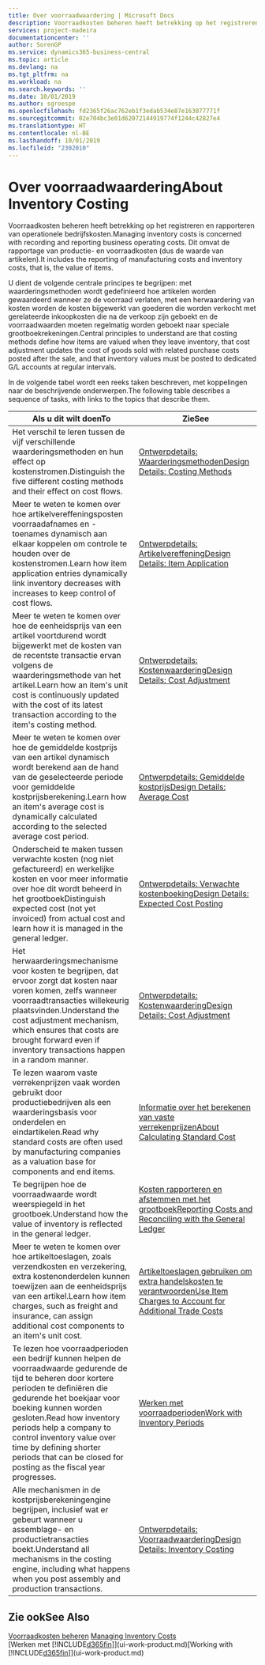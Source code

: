```yaml
---
title: Over voorraadwaardering | Microsoft Docs
description: Voorraadkosten beheren heeft betrekking op het registreren en rapporteren van operationele bedrijfskosten. Dit omvat de rapportage van productie- en voorraadkosten (dus de waarde van artikelen).
services: project-madeira
documentationcenter: ''
author: SorenGP
ms.service: dynamics365-business-central
ms.topic: article
ms.devlang: na
ms.tgt_pltfrm: na
ms.workload: na
ms.search.keywords: ''
ms.date: 10/01/2019
ms.author: sgroespe
ms.openlocfilehash: fd2365f26ac762eb1f3edab534e87e163077771f
ms.sourcegitcommit: 02e704bc3e01d62072144919774f1244c42827e4
ms.translationtype: HT
ms.contentlocale: nl-BE
ms.lasthandoff: 10/01/2019
ms.locfileid: "2302010"
---
```

# <a name="about-inventory-costing"></a><span data-ttu-id="7be6e-104">Over voorraadwaardering</span><span class="sxs-lookup"><span data-stu-id="7be6e-104">About Inventory Costing</span></span>
<span data-ttu-id="7be6e-105">Voorraadkosten beheren heeft betrekking op het registreren en rapporteren van operationele bedrijfskosten.</span><span class="sxs-lookup"><span data-stu-id="7be6e-105">Managing inventory costs is concerned with recording and reporting business operating costs.</span></span> <span data-ttu-id="7be6e-106">Dit omvat de rapportage van productie- en voorraadkosten (dus de waarde van artikelen).</span><span class="sxs-lookup"><span data-stu-id="7be6e-106">It includes the reporting of manufacturing costs and inventory costs, that is, the value of items.</span></span>  

 <span data-ttu-id="7be6e-107">U dient de volgende centrale principes te begrijpen: met waarderingsmethoden wordt gedefinieerd hoe artikelen worden gewaardeerd wanneer ze de voorraad verlaten, met een herwaardering van kosten worden de kosten bijgewerkt van goederen die worden verkocht met gerelateerde inkoopkosten die na de verkoop zijn geboekt en de voorraadwaarden moeten regelmatig worden geboekt naar speciale grootboekrekeningen.</span><span class="sxs-lookup"><span data-stu-id="7be6e-107">Central principles to understand are that costing methods define how items are valued when they leave inventory, that cost adjustment updates the cost of goods sold with related purchase costs posted after the sale, and that inventory values must be posted to dedicated G/L accounts at regular intervals.</span></span>  

 <span data-ttu-id="7be6e-108">In de volgende tabel wordt een reeks taken beschreven, met koppelingen naar de beschrijvende onderwerpen.</span><span class="sxs-lookup"><span data-stu-id="7be6e-108">The following table describes a sequence of tasks, with links to the topics that describe them.</span></span>   

|<span data-ttu-id="7be6e-109">**Als u dit wilt doen**</span><span class="sxs-lookup"><span data-stu-id="7be6e-109">**To**</span></span>|<span data-ttu-id="7be6e-110">**Zie**</span><span class="sxs-lookup"><span data-stu-id="7be6e-110">**See**</span></span>|  
|------------|-------------|  
|<span data-ttu-id="7be6e-111">Het verschil te leren tussen de vijf verschillende waarderingsmethoden en hun effect op kostenstromen.</span><span class="sxs-lookup"><span data-stu-id="7be6e-111">Distinguish the five different costing methods and their effect on cost flows.</span></span>|[<span data-ttu-id="7be6e-112">Ontwerpdetails: Waarderingsmethoden</span><span class="sxs-lookup"><span data-stu-id="7be6e-112">Design Details: Costing Methods</span></span>](design-details-costing-methods.md)|  
|<span data-ttu-id="7be6e-113">Meer te weten te komen over hoe artikelvereffeningsposten voorraadafnames en -toenames dynamisch aan elkaar koppelen om controle te houden over de kostenstromen.</span><span class="sxs-lookup"><span data-stu-id="7be6e-113">Learn how item application entries dynamically link inventory decreases with increases to keep control of cost flows.</span></span>|[<span data-ttu-id="7be6e-114">Ontwerpdetails: Artikelvereffening</span><span class="sxs-lookup"><span data-stu-id="7be6e-114">Design Details: Item Application</span></span>](design-details-item-application.md)|  
|<span data-ttu-id="7be6e-115">Meer te weten te komen over hoe de eenheidsprijs van een artikel voortdurend wordt bijgewerkt met de kosten van de recentste transactie ervan volgens de waarderingsmethode van het artikel.</span><span class="sxs-lookup"><span data-stu-id="7be6e-115">Learn how an item's unit cost is continuously updated with the cost of its latest transaction according to the item's costing method.</span></span>|[<span data-ttu-id="7be6e-116">Ontwerpdetails: Kostenwaardering</span><span class="sxs-lookup"><span data-stu-id="7be6e-116">Design Details: Cost Adjustment</span></span>](design-details-cost-adjustment.md)|  
|<span data-ttu-id="7be6e-117">Meer te weten te komen over hoe de gemiddelde kostprijs van een artikel dynamisch wordt berekend aan de hand van de geselecteerde periode voor gemiddelde kostprijsberekening.</span><span class="sxs-lookup"><span data-stu-id="7be6e-117">Learn how an item's average cost is dynamically calculated according to the selected average cost period.</span></span>|[<span data-ttu-id="7be6e-118">Ontwerpdetails: Gemiddelde kostprijs</span><span class="sxs-lookup"><span data-stu-id="7be6e-118">Design Details: Average Cost</span></span>](design-details-average-cost.md)|  
|<span data-ttu-id="7be6e-119">Onderscheid te maken tussen verwachte kosten (nog niet gefactureerd) en werkelijke kosten en voor meer informatie over hoe dit wordt beheerd in het grootboek</span><span class="sxs-lookup"><span data-stu-id="7be6e-119">Distinguish expected cost (not yet invoiced) from actual cost and learn how it is managed in the general ledger.</span></span>|[<span data-ttu-id="7be6e-120">Ontwerpdetails: Verwachte kostenboeking</span><span class="sxs-lookup"><span data-stu-id="7be6e-120">Design Details: Expected Cost Posting</span></span>](design-details-expected-cost-posting.md)|  
|<span data-ttu-id="7be6e-121">Het herwaarderingsmechanisme voor kosten te begrijpen, dat ervoor zorgt dat kosten naar voren komen, zelfs wanneer voorraadtransacties willekeurig plaatsvinden.</span><span class="sxs-lookup"><span data-stu-id="7be6e-121">Understand the cost adjustment mechanism, which ensures that costs are brought forward even if inventory transactions happen in a random manner.</span></span>|[<span data-ttu-id="7be6e-122">Ontwerpdetails: Kostenwaardering</span><span class="sxs-lookup"><span data-stu-id="7be6e-122">Design Details: Cost Adjustment</span></span>](design-details-cost-adjustment.md)|  
|<span data-ttu-id="7be6e-123">Te lezen waarom vaste verrekenprijzen vaak worden gebruikt door productiebedrijven als een waarderingsbasis voor onderdelen en eindartikelen.</span><span class="sxs-lookup"><span data-stu-id="7be6e-123">Read why standard costs are often used by manufacturing companies as a valuation base for components and end items.</span></span>|[<span data-ttu-id="7be6e-124">Informatie over het berekenen van vaste verrekenprijzen</span><span class="sxs-lookup"><span data-stu-id="7be6e-124">About Calculating Standard Cost</span></span>](finance-about-calculating-standard-cost.md)|  
|<span data-ttu-id="7be6e-125">Te begrijpen hoe de voorraadwaarde wordt weerspiegeld in het grootboek.</span><span class="sxs-lookup"><span data-stu-id="7be6e-125">Understand how the value of inventory is reflected in the general ledger.</span></span>|[<span data-ttu-id="7be6e-126">Kosten rapporteren en afstemmen met het grootboek</span><span class="sxs-lookup"><span data-stu-id="7be6e-126">Reporting Costs and Reconciling with the General Ledger</span></span>](finance-report-costs-and-reconcile-with-the-general-ledger.md)|  
|<span data-ttu-id="7be6e-127">Meer te weten te komen over hoe artikeltoeslagen, zoals verzendkosten en verzekering, extra kostenonderdelen kunnen toewijzen aan de eenheidsprijs van een artikel.</span><span class="sxs-lookup"><span data-stu-id="7be6e-127">Learn how item charges, such as freight and insurance, can assign additional cost components to an item's unit cost.</span></span>|[<span data-ttu-id="7be6e-128">Artikeltoeslagen gebruiken om extra handelskosten te verantwoorden</span><span class="sxs-lookup"><span data-stu-id="7be6e-128">Use Item Charges to Account for Additional Trade Costs</span></span>](payables-how-assign-item-charges.md)|  
|<span data-ttu-id="7be6e-129">Te lezen hoe voorraadperioden een bedrijf kunnen helpen de voorraadwaarde gedurende de tijd te beheren door kortere perioden te definiëren die gedurende het boekjaar voor boeking kunnen worden gesloten.</span><span class="sxs-lookup"><span data-stu-id="7be6e-129">Read how inventory periods help a company to control inventory value over time by defining shorter periods that can be closed for posting as the fiscal year progresses.</span></span>|[<span data-ttu-id="7be6e-130">Werken met voorraadperioden</span><span class="sxs-lookup"><span data-stu-id="7be6e-130">Work with Inventory Periods</span></span>](finance-how-to-work-with-inventory-periods.md)|  
|<span data-ttu-id="7be6e-131">Alle mechanismen in de kostprijsberekeningengine begrijpen, inclusief wat er gebeurt wanneer u assemblage- en productietransacties boekt.</span><span class="sxs-lookup"><span data-stu-id="7be6e-131">Understand all mechanisms in the costing engine, including what happens when you post assembly and production transactions.</span></span>|[<span data-ttu-id="7be6e-132">Ontwerpdetails: Voorraadwaardering</span><span class="sxs-lookup"><span data-stu-id="7be6e-132">Design Details: Inventory Costing</span></span>](design-details-inventory-costing.md)|

## <a name="see-also"></a><span data-ttu-id="7be6e-133">Zie ook</span><span class="sxs-lookup"><span data-stu-id="7be6e-133">See Also</span></span>
<span data-ttu-id="7be6e-134">[Voorraadkosten beheren](finance-manage-inventory-costs.md)  </span><span class="sxs-lookup"><span data-stu-id="7be6e-134">[Managing Inventory Costs](finance-manage-inventory-costs.md)  </span></span>  
<span data-ttu-id="7be6e-135">[Werken met [!INCLUDE[d365fin](includes/d365fin_md.md)]](ui-work-product.md)</span><span class="sxs-lookup"><span data-stu-id="7be6e-135">[Working with [!INCLUDE[d365fin](includes/d365fin_md.md)]](ui-work-product.md)</span></span>
